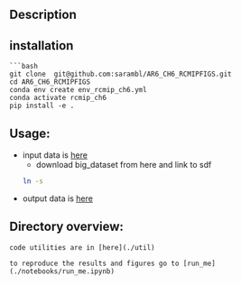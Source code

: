 ## Description

## installation
    ```bash
    git clone  git@github.com:sarambl/AR6_CH6_RCMIPFIGS.git
    cd AR6_CH6_RCMIPFIGS
    conda env create env_rcmip_ch6.yml
    conda activate rcmip_ch6
    pip install -e .  

## Usage:  

   - input data is [here](./data_in) 
        - download big_dataset from here and link to sdf 
        ```bash
      ln -s 
   - output data is [here](./data_out)
   
## Directory overview: 
    code utilities are in [here](./util)
    
    to reproduce the results and figures go to [run_me](./notebooks/run_me.ipynb)

